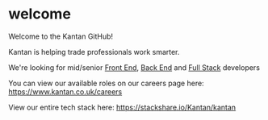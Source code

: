 # welcome

Welcome to the Kantan GitHub!

Kantan is helping trade professionals work smarter.

We're looking for mid/senior [Front End](https://jobs.lever.co/kantan/4b4ca620-8e0b-45be-b8fe-ea6de75db96d), [Back End](https://jobs.lever.co/kantan/3de3ec3d-88fe-4033-99e5-8c349e50c9fd) and [Full Stack](https://jobs.lever.co/kantan/d7d92b4e-dbd8-4e94-ab3b-2fcc7888df0e) developers

You can view our available roles on our careers page here:
https://www.kantan.co.uk/careers

View our entire tech stack here:
https://stackshare.io/Kantan/kantan
